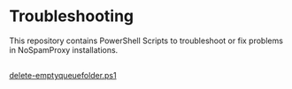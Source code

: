 # Troubleshooting
This repository contains PowerShell Scripts to troubleshoot or fix problems in NoSpamProxy installations.

##
[delete-emptyqueuefolder.ps1](https://github.com/noSpamProxy/Troubleshooting/blob/master/Docs/delete-emptyqueuefolder.md)

